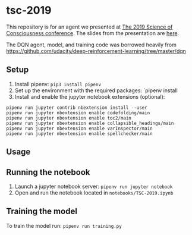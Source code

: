 # tsc-2019

This repository is for an agent we presented at [The 2019 Science of Consciousness conference](https://www.tsc2019-interlaken.ch). 
The slides from the presentation are [here](docs/TSC-2019_slides.pdf).

The DQN agent, model, and training code was borrowed heavily from https://github.com/udacity/deep-reinforcement-learning/tree/master/dqn

## Setup

1. Install pipenv: `pip3 install pipenv`
1. Set up the environment with the required packages: `pipenv install
1. Install and enable the jupyter notebook extensions (optional):
```
pipenv run jupyter contrib nbextension install --user
pipenv run jupyter nbextension enable codefolding/main
pipenv run jupyter nbextension enable toc2/main
pipenv run jupyter nbextension enable collapsible_headings/main
pipenv run jupyter nbextension enable varInspector/main
pipenv run jupyter nbextension enable spellchecker/main
``` 


## Usage

## Running the notebook

1. Launch a jupyter notebook server: `pipenv run jupyter notebook`
1. Open and run the notebook located in `notebooks/TSC-2019.ipynb`


## Training the model

To train the model run: `pipenv run training.py`

